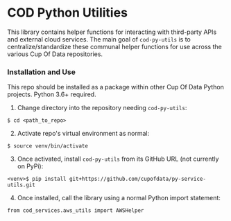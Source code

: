 # COD Python Utilities

This library contains helper functions for interacting with third-party APIs and external cloud services.
The main goal of `cod-py-utils` is to centralize/standardize these communal helper functions for use across the various Cup Of Data repositories.

### Installation and Use
This repo should be installed as a package within other Cup Of Data Python projects. Python 3.6+ required.
1. Change directory into the repository needing `cod-py-utils`:
```
$ cd <path_to_repo>
```
2. Activate repo's virtual environment as normal:
```
$ source venv/bin/activate
```
3. Once activated, install `cod-py-utils` from its GitHub URL (not currently on PyPi):
```
<venv>$ pip install git+https://github.com/cupofdata/py-service-utils.git
```
4. Once installed, call the library using a normal Python import statement:
```
from cod_services.aws_utils import AWSHelper
```